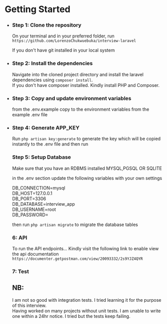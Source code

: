 # Getting Started

-   ### Step 1: Clone the repository <br>

    On your terminal and in your preferred folder, run `https://github.com/LorenzoChukwuebuka/interview-laravel`

    If you don't have git installed in your local system 

    
-   ### Step 2: Install the dependencies <br>

    Navigate into the cloned project directory and install the laravel dependencies using `composer install`.  <br>
    If you don't have composer installed. Kindly install PHP and Composer. 

-   ### Step 3: Copy and update environment variables <br>

     from the .env.example copy to  the environment variables from the example .env file

-   ### Step 4: Generate APP_KEY  <br>

    Run `php artisan key:generate` to generate the key which will be copied instantly to the .env file and then run 

    ### Step 5:  Setup Database
    Make sure that you have an RDBMS installed MYSQL,PGSQL OR SQLITE

    in the .env section update the following variables with your own settings
    
     DB_CONNECTION=mysql <br>
     DB_HOST=127.0.0.1 <br>
     DB_PORT=3306 <br>
     DB_DATABASE=interview_app <br>
     DB_USERNAME=root <br>
     DB_PASSWORD=   <br>

     then run `php artisan migrate` to migrate the database tables 

     ### 6: API

     To run the API endpoints... Kindly visit the following link to enable view the api documentation
     `https://documenter.getpostman.com/view/20093332/2s9YJZ4QYR`


     ### 7: Test

     ## NB: 

       I am not so good with integration tests. I tried learning it for the purpose of this interview.<br>
        Having worked on many projects without unit tests. I am unable to write one within a 24hr notice. 
        I tried but the tests keep failing. 
    

